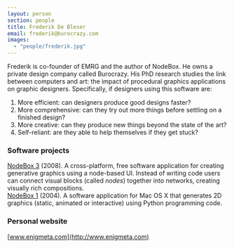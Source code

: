 ```yaml
---
layout: person
section: people
title: Frederik De Bleser
email: frederik@burocrazy.com
images: 
  - "people/frederik.jpg"
---
```

Frederik is co-founder of EMRG and the author of NodeBox. He owns a private design company called Burocrazy. His PhD research studies the link between computers and art: the impact of procedural graphics applications on graphic designers. Specifically, if designers using this software are:

1. More efficient: can designers produce good designs faster?
2. More comprehensive: can they try out more things before settling on a finished design?
3. More creative: can they produce new things beyond the state of the art?
4. Self-reliant: are they able to help themselves if they get stuck?

<h3>Software projects</h3>

<div class="box"><a href="../software/nodebox-3" class="tag-software">NodeBox 3</a> (2008). A cross-platform, free software application for creating generative graphics using a node-based UI. Instead of writing code users can connect visual blocks (called <em>nodes</em>) together into networks, creating visually rich compositions.</div>

<div class="box"><a href="../software/nodebox-1" class="tag-software">NodeBox 1</a> (2004). A software application for Mac OS X that generates 2D graphics (static, animated or interactive) using Python programming code.</div>

<h3>Personal website</h3>

[www.enigmeta.com](http://www.enigmeta.com)
